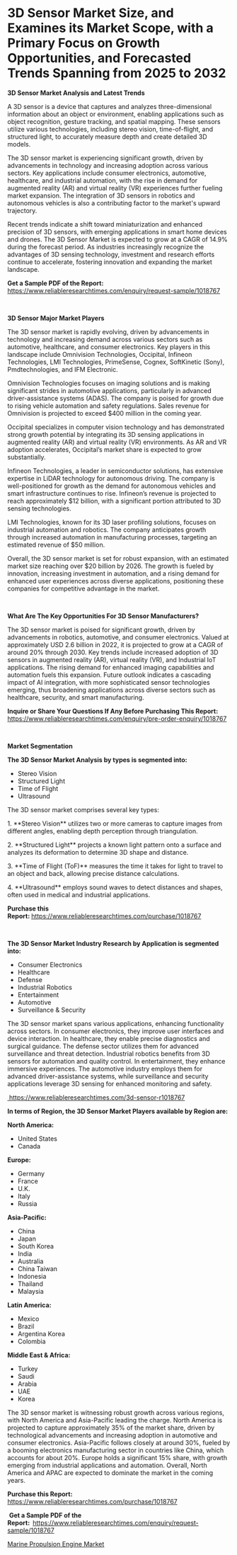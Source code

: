 <p><h1>3D Sensor Market Size, and Examines its Market Scope, with a Primary Focus on Growth Opportunities, and Forecasted Trends Spanning from 2025 to 2032</h1></p><p><strong>3D Sensor Market Analysis and Latest Trends</strong></p>
<p><p>A 3D sensor is a device that captures and analyzes three-dimensional information about an object or environment, enabling applications such as object recognition, gesture tracking, and spatial mapping. These sensors utilize various technologies, including stereo vision, time-of-flight, and structured light, to accurately measure depth and create detailed 3D models.</p><p>The 3D sensor market is experiencing significant growth, driven by advancements in technology and increasing adoption across various sectors. Key applications include consumer electronics, automotive, healthcare, and industrial automation, with the rise in demand for augmented reality (AR) and virtual reality (VR) experiences further fueling market expansion. The integration of 3D sensors in robotics and autonomous vehicles is also a contributing factor to the market's upward trajectory.</p><p>Recent trends indicate a shift toward miniaturization and enhanced precision of 3D sensors, with emerging applications in smart home devices and drones. The 3D Sensor Market is expected to grow at a CAGR of 14.9% during the forecast period. As industries increasingly recognize the advantages of 3D sensing technology, investment and research efforts continue to accelerate, fostering innovation and expanding the market landscape.</p></p>
<p><strong>Get a Sample PDF of the Report:&nbsp;</strong> <a href="https://www.reliableresearchtimes.com/enquiry/request-sample/1018767?utm_campaign=3033&utm_medium=2&utm_source=Github&utm_content=ia&utm_term=21032025&utm_id=3d-sensor">https://www.reliableresearchtimes.com/enquiry/request-sample/1018767</a></p>
<p>&nbsp;</p>
<p><strong>3D Sensor Major Market Players</strong></p>
<p><p>The 3D sensor market is rapidly evolving, driven by advancements in technology and increasing demand across various sectors such as automotive, healthcare, and consumer electronics. Key players in this landscape include Omnivision Technologies, Occipital, Infineon Technologies, LMI Technologies, PrimeSense, Cognex, SoftKinetic (Sony), Pmdtechnologies, and IFM Electronic. </p><p>Omnivision Technologies focuses on imaging solutions and is making significant strides in automotive applications, particularly in advanced driver-assistance systems (ADAS). The company is poised for growth due to rising vehicle automation and safety regulations. Sales revenue for Omnivision is projected to exceed $400 million in the coming year.</p><p>Occipital specializes in computer vision technology and has demonstrated strong growth potential by integrating its 3D sensing applications in augmented reality (AR) and virtual reality (VR) environments. As AR and VR adoption accelerates, Occipital’s market share is expected to grow substantially.</p><p>Infineon Technologies, a leader in semiconductor solutions, has extensive expertise in LiDAR technology for autonomous driving. The company is well-positioned for growth as the demand for autonomous vehicles and smart infrastructure continues to rise. Infineon’s revenue is projected to reach approximately $12 billion, with a significant portion attributed to 3D sensing technologies.</p><p>LMI Technologies, known for its 3D laser profiling solutions, focuses on industrial automation and robotics. The company anticipates growth through increased automation in manufacturing processes, targeting an estimated revenue of $50 million.</p><p>Overall, the 3D sensor market is set for robust expansion, with an estimated market size reaching over $20 billion by 2026. The growth is fueled by innovation, increasing investment in automation, and a rising demand for enhanced user experiences across diverse applications, positioning these companies for competitive advantage in the market.</p></p>
<p>&nbsp;</p>
<p><strong>What Are The Key Opportunities For 3D Sensor Manufacturers?</strong></p>
<p><p>The 3D sensor market is poised for significant growth, driven by advancements in robotics, automotive, and consumer electronics. Valued at approximately USD 2.6 billion in 2022, it is projected to grow at a CAGR of around 20% through 2030. Key trends include increased adoption of 3D sensors in augmented reality (AR), virtual reality (VR), and Industrial IoT applications. The rising demand for enhanced imaging capabilities and automation fuels this expansion. Future outlook indicates a cascading impact of AI integration, with more sophisticated sensor technologies emerging, thus broadening applications across diverse sectors such as healthcare, security, and smart manufacturing.</p></p>
<p><strong>Inquire or Share Your Questions If Any Before Purchasing This Report:</strong> <a href="https://www.reliableresearchtimes.com/enquiry/pre-order-enquiry/1018767?utm_campaign=3033&utm_medium=2&utm_source=Github&utm_content=ia&utm_term=21032025&utm_id=3d-sensor">https://www.reliableresearchtimes.com/enquiry/pre-order-enquiry/1018767</a></p>
<p>&nbsp;</p>
<p><strong>Market Segmentation</strong></p>
<p><strong>The 3D Sensor Market Analysis by types is segmented into:</strong></p>
<p><ul><li>Stereo Vision</li><li>Structured Light</li><li>Time of Flight</li><li>Ultrasound</li></ul></p>
<p><p>The 3D sensor market comprises several key types: </p><p>1. **Stereo Vision** utilizes two or more cameras to capture images from different angles, enabling depth perception through triangulation. </p><p>2. **Structured Light** projects a known light pattern onto a surface and analyzes its deformation to determine 3D shape and distance. </p><p>3. **Time of Flight (ToF)** measures the time it takes for light to travel to an object and back, allowing precise distance calculations. </p><p>4. **Ultrasound** employs sound waves to detect distances and shapes, often used in medical and industrial applications.</p></p>
<p><strong>Purchase this Report:&nbsp;</strong><a href="https://www.reliableresearchtimes.com/purchase/1018767?utm_campaign=3033&utm_medium=2&utm_source=Github&utm_content=ia&utm_term=21032025&utm_id=3d-sensor">https://www.reliableresearchtimes.com/purchase/1018767</a></p>
<p>&nbsp;</p>
<p><strong>The 3D Sensor Market Industry Research by Application is segmented into:</strong></p>
<p><ul><li>Consumer Electronics</li><li>Healthcare</li><li>Defense</li><li>Industrial Robotics</li><li>Entertainment</li><li>Automotive</li><li>Surveillance & Security</li></ul></p>
<p><p>The 3D sensor market spans various applications, enhancing functionality across sectors. In consumer electronics, they improve user interfaces and device interaction. In healthcare, they enable precise diagnostics and surgical guidance. The defense sector utilizes them for advanced surveillance and threat detection. Industrial robotics benefits from 3D sensors for automation and quality control. In entertainment, they enhance immersive experiences. The automotive industry employs them for advanced driver-assistance systems, while surveillance and security applications leverage 3D sensing for enhanced monitoring and safety.</p></p>
<p><a href="https://www.reliableresearchtimes.com/3d-sensor-r1018767?utm_campaign=3033&utm_medium=2&utm_source=Github&utm_content=ia&utm_term=21032025&utm_id=3d-sensor">&nbsp;https://www.reliableresearchtimes.com/3d-sensor-r1018767</a></p>
<p><strong>In terms of Region, the 3D Sensor Market Players available by Region are:</strong></p>
<p>
    <p> <strong> North America: </strong>
        <ul>
            <li>United States</li>
            <li>Canada</li>
        </ul>
        </p> 
    <p> <strong> Europe: </strong>
        <ul>
            <li>Germany</li>
            <li>France</li>
            <li>U.K.</li>
            <li>Italy</li>
            <li>Russia</li>
        </ul>
        </p> 
    <p> <strong> Asia-Pacific: </strong>
        <ul>
            <li>China</li>
            <li>Japan</li>
            <li>South Korea</li>
            <li>India</li>
            <li>Australia</li>
            <li>China Taiwan</li>
            <li>Indonesia</li>
            <li>Thailand</li>
            <li>Malaysia</li>
        </ul>
        </p> 
    <p> <strong> Latin America: </strong>
        <ul>
            <li>Mexico</li>
            <li>Brazil</li>
            <li>Argentina Korea</li>
            <li>Colombia</li>
        </ul>
        </p> 
    <p> <strong> Middle East & Africa: </strong>
        <ul>
            <li>Turkey</li>
            <li>Saudi</li>
            <li>Arabia</li>
            <li>UAE</li>
            <li>Korea</li>
        </ul>
    </p>
    </p>
<p><p>The 3D sensor market is witnessing robust growth across various regions, with North America and Asia-Pacific leading the charge. North America is projected to capture approximately 35% of the market share, driven by technological advancements and increasing adoption in automotive and consumer electronics. Asia-Pacific follows closely at around 30%, fueled by a booming electronics manufacturing sector in countries like China, which accounts for about 20%. Europe holds a significant 15% share, with growth emerging from industrial applications and automation. Overall, North America and APAC are expected to dominate the market in the coming years.</p></p>
<p><strong>Purchase this Report: </strong><a href="https://www.reliableresearchtimes.com/purchase/1018767?utm_campaign=3033&utm_medium=2&utm_source=Github&utm_content=ia&utm_term=21032025&utm_id=3d-sensor">https://www.reliableresearchtimes.com/purchase/1018767</a></p>
<p>&nbsp;<strong>Get a Sample PDF of the Report:&nbsp;&nbsp;</strong><a href="https://www.reliableresearchtimes.com/enquiry/request-sample/1018767?utm_campaign=3033&utm_medium=2&utm_source=Github&utm_content=ia&utm_term=21032025&utm_id=3d-sensor">https://www.reliableresearchtimes.com/enquiry/request-sample/1018767</a></p>
<p><strong></strong></p>
<p><p><a href="https://github.com/ioniafidian4/Market-Research-Report-List-1/blob/main/marine-propulsion-engine-market.md?utm_campaign=3033&utm_medium=2&utm_source=Github&utm_content=ia&utm_term=21032025&utm_id=3d-sensor">Marine Propulsion Engine Market</a></p></p>